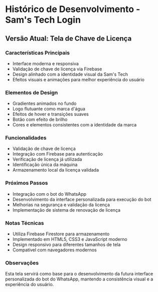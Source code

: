 # Histórico de Desenvolvimento - Sam's Tech Login

## Versão Atual: Tela de Chave de Licença

### Características Principais
- Interface moderna e responsiva
- Validação de chave de licença via Firebase
- Design alinhado com a identidade visual da Sam's Tech
- Efeitos visuais e animações para melhor experiência do usuário

### Elementos de Design
- Gradientes animados no fundo
- Logo flutuante como marca d'água
- Efeitos de hover e transições suaves
- Botão com efeito de brilho
- Cores e elementos consistentes com a identidade da marca

### Funcionalidades
- Validação de chave de licença
- Integração com Firebase para autenticação
- Verificação de licença já utilizada
- Identificação única da máquina
- Armazenamento local da licença validada

### Próximos Passos
- Integração com o bot do WhatsApp
- Desenvolvimento da interface personalizada para execução do bot
- Melhorias na segurança e validação da licença
- Implementação de sistema de renovação de licença

### Notas Técnicas
- Utiliza Firebase Firestore para armazenamento
- Implementado em HTML5, CSS3 e JavaScript moderno
- Design responsivo para diferentes tamanhos de tela
- Compatível com navegadores modernos

### Observações
Esta tela servirá como base para o desenvolvimento da futura interface personalizada do bot do WhatsApp, mantendo a consistência visual e a experiência do usuário.
